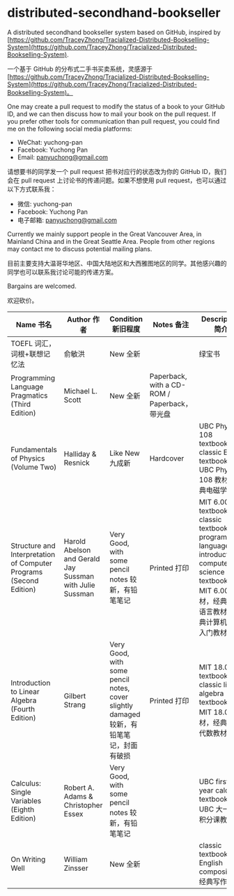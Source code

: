 # distributed-secondhand-bookseller

A distributed secondhand bookseller system based on GitHub, inspired by [https://github.com/TraceyZhong/Tracialized-Distributed-Bookselling-System](https://github.com/TraceyZhong/Tracialized-Distributed-Bookselling-System).

一个基于 GitHub 的分布式二手书买卖系统，灵感源于 [https://github.com/TraceyZhong/Tracialized-Distributed-Bookselling-System](https://github.com/TraceyZhong/Tracialized-Distributed-Bookselling-System)。

One may create a pull request to modify the status of a book to your GitHub ID, and we can then discuss how to mail your book on the pull request. If you prefer other tools for communication than pull request, you could find me on the following social media platforms:

* WeChat: yuchong-pan
* Facebook: Yuchong Pan
* Email: panyuchong@gmail.com

请想要书的同学发一个 pull request 把书对应行的状态改为你的 GitHub ID，我们会在 pull request 上讨论书的传递问题。如果不想使用 pull request，也可以通过以下方式联系我：

* 微信: yuchong-pan
* Facebook: Yuchong Pan
* 电子邮箱: panyuchong@gmail.com

Currently we mainly support people in the Great Vancouver Area, in Mainland China and in the Great Seattle Area. People from other regions may contact me to discuss potential mailing plans.

目前主要支持大温哥华地区、中国大陆地区和大西雅图地区的同学。其他感兴趣的同学也可以联系我讨论可能的传递方案。

Bargains are welcomed.

欢迎砍价。

| Name 书名 | Author 作者 | Condition 新旧程度 | Notes 备注 | Description 简介 | Price 价格 | Status 状态 |
| - | - | - | - | - | - | - |
| TOEFL 词汇，词根+联想记忆法 | 俞敏洪 | New 全新 | | 绿宝书 | 30 RMB | |
| Programming Language Pragmatics (Third Edition) | Michael L. Scott | New 全新 | Paperback, with a CD-ROM / Paperback，带光盘 | | 30 USD / 200 RMB | |
| Fundamentals of Physics (Volume Two) | Halliday & Resnick | Like New 九成新 | Hardcover | UBC Physics 108 textbook; classic E&M textbook / UBC Physics 108 教材，经典电磁学教材 | 90 CAD / 450 RMB | |
Structure and Interpretation of Computer Programs (Second Edition) | Harold Abelson and Gerald Jay Sussman with Julie Sussman | Very Good, with some pencil notes 较新，有铅笔笔记 | Printed 打印 | MIT 6.001 textbook; classic textbook in programming languages; introductory computer science textbook / MIT 6.001 教材，经典编程语言教材，经典计算机科学入门教材 | 20 RMB | Sold 已出售 |
Introduction to Linear Algebra (Fourth Edition) | Gilbert Strang | Very Good, with some pencil notes, cover slightly damaged 较新，有铅笔笔记，封面有破损 | Printed 打印 | MIT 18.06 textbook; classic linear algebra textbook / MIT 18.06 教材，经典线性代数教材 | 20 RMB | Sold 已出售 |
Calculus: Single Variables (Eighth Edition) | Robert A. Adams & Christopher Essex | Very Good, with some pencil notes 较新，有铅笔笔记 | | UBC first-year calculus textbook / UBC 大一微积分课教材 | 100 CAD / 500 RMB | |
On Writing Well | William Zinsser | New 全新 | | classic textbook in English composition 经典写作教材 | 50 RMB | |
